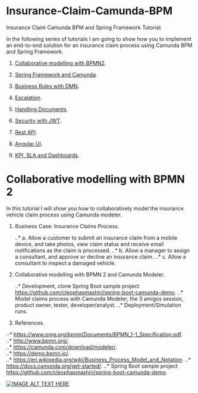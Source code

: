 # Insurance-Claim-Camunda-BPM
Insurance Claim Camunda BPM and Spring Framework Tutorial.

In the following series of tutorials I am going to show how you to implement an end-to-end solution for an insurance claim process using Camunda BPM and Spring Framework.

1. [Collaborative modelling with BPMN2](/README.md).
2. [Spring Framework and Camunda](/README_Spring_Framework_and_Camunda.md).
3. [Business Rules with DMN](/README_Business_Rules_with_DMN.md).
4. [Escalation](/README_Escalation.md).
5. [Handling Documents](/README_Handling_Documents.md).
6. [Security with JWT](/README_Security_with_JWT.md).
7. [Rest API](/README_Rest_API.md).
8. [Angular UI](/README_Angular_UI.md).

9. [KPI, SLA and Dashboards](/README_KPI_SLA_and_Dashboards.md).


# Collaborative modelling with BPMN 2
In this tutorial I will show you how to collaboratively model the insurance vehicle claim process using Camunda modeler.

1. Business Case: Insurance Claims Process. 

     ..* a. Allow a customer to submit an insurance claim from a mobile device, and take photos, view claim status and receive email notifications as the claim is processed.
     ..* b. Allow a manager to assign a consultant, and approve or decline an insurance claim.
     ..* c. Allow a consultant to inspect a damaged vehicle.
        
2. Collaborative modelling with BPMN 2 and Camunda Modeler.

    ..* Development, clone Spring Boot sample project https://github.com/cleophasmashiri/spring-boot-camunda-demo.
    ..* Model claims process with Camunda Modeler, the 3 amigos session, product owner, tester, developer/analyst.
    ..* Deployment/Simulation runs.
    
3. References.

⋅⋅* https://www.omg.org/bpmn/Documents/BPMN_1-1_Specification.pdf.     
..* http://www.bpmn.org/.                                             
..* https://camunda.com/download/modeler/.                            
..* https://demo.bpmn.io/.                                            
..* https://en.wikipedia.org/wiki/Business_Process_Model_and_Notation. 
..* https://docs.camunda.org/get-started/.
..* Spring Boot sample project https://github.com/cleophasmashiri/spring-boot-camunda-demo.

    
   
[![IMAGE ALT TEXT HERE](http://img.youtube.com/vi/2XeTJQfz_YQ/0.jpg)](https://www.youtube.com/watch?v=2XeTJQfz_YQ)

